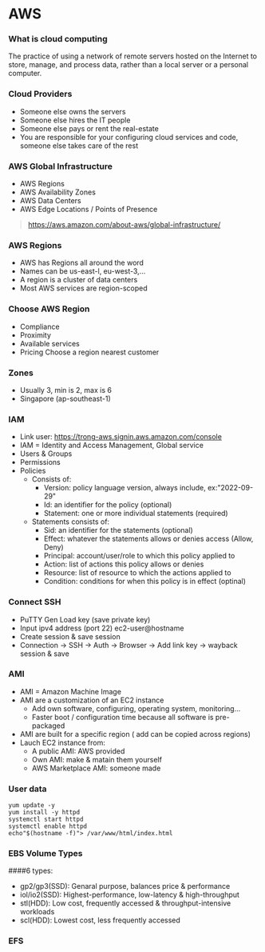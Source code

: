 # AWS
### **What is cloud computing**
The practice of using a network of remote servers hosted on the Internet to store, manage, and process data, rather than a local server or a personal computer.

### **Cloud Providers**
- Someone else owns the servers
- Someone else hires the IT people
- Someone else pays or rent the real-estate
- You are responsible for your configuring cloud services and code, someone else takes care of the rest

### **AWS Global Infrastructure**
- AWS Regions
- AWS Availability Zones
- AWS Data Centers
- AWS Edge Locations / Points of Presence
> https://aws.amazon.com/about-aws/global-infrastructure/

### **AWS Regions**
- AWS has Regions all around the word
- Names can be us-east-l, eu-west-3,...
- A region is a cluster of data centers
- Most AWS services are region-scoped

### **Choose AWS Region**
- Compliance
- Proximity
- Available services
- Pricing
Choose a region nearest customer

### **Zones**
- Usually 3, min is 2, max is 6
- Singapore (ap-southeast-1)

### **IAM**
- Link user: https://trong-aws.signin.aws.amazon.com/console
- IAM = Identity and Access Management, Global service
- Users & Groups
- Permissions
- Policies
    - Consists of:
        - Version: policy language version, always include, ex:"2022-09-29"
        - Id: an identifier for the policy (optional)
        - Statement: one or more individual statements (required)
    - Statements consists of:
        - Sid: an identifier for the statements (optional)
        - Effect: whatever the statements allows or denies access (Allow, Deny)
        - Principal: account/user/role to which this policy applied to
        - Action: list of actions this policy allows or denies
        - Resource: list of resource to which the actions applied to
        - Condition: conditions for when this policy is in effect (optinal)
### **Connect SSH**
- PuTTY Gen Load key (save private key)
- Input ipv4 address (port 22) ec2-user@hostname
- Create session & save session
- Connection -> SSH -> Auth -> Browser -> Add link key ->  wayback session & save

### **AMI**
- AMI = Amazon Machine Image
- AMI are a customization of an EC2 instance
  - Add own software, configuring, operating system, monitoring...
  - Faster boot / configuration time because all software is pre-packaged
- AMI are built for a specific region ( add can be copied across regions)
- Lauch EC2 instance from:
  - A public AMI: AWS provided
  - Own AMI: make & matain them yourself
  - AWS Marketplace AMI: someone made

### **User data**
```#!/bin/bash
yum update -y
yum install -y httpd
systemctl start httpd
systemctl enable httpd
echo"$(hostname -f)"> /var/www/html/index.html
```
### **EBS Volume Types**
####6 types:
- gp2/gp3(SSD): Genaral purpose, balances price & performance
- iol/io2(SSD): Highest-performance, low-latency & high-throughput
- stl(HDD): Low cost, frequently accessed & throughput-intensive workloads
- scl(HDD): Lowest cost, less frequently accessed 

### **EFS**

